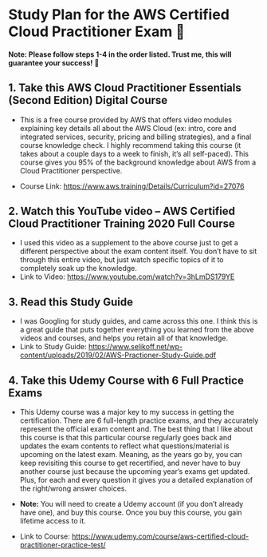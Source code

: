 # Study Plan for the AWS Certified Cloud Practitioner Exam :sparkler:

#### Note: Please follow steps 1-4 in the order listed. Trust me, this will guarantee your success! :slightly_smiling_face:

## 1. Take this AWS Cloud Practitioner Essentials (Second Edition) Digital Course

- This is a free course provided by AWS that offers video modules explaining key details all about the AWS Cloud (ex: intro, core and integrated services, security, pricing and billing strategies), and a final course knowledge check. I highly recommend taking this course (it takes about a couple days to a week to finish, it’s all self-paced). This course gives you 95% of the background knowledge about AWS from a Cloud Practitioner perspective.

- Course Link: https://www.aws.training/Details/Curriculum?id=27076
 
 
## 2. Watch this YouTube video – AWS Certified Cloud Practitioner Training 2020 Full Course

- I used this video as a supplement to the above course just to get a different perspective about the exam content itself. You don’t have to sit through this entire video, but just watch specific topics of it to completely soak up the knowledge.
 
- Link to Video: https://www.youtube.com/watch?v=3hLmDS179YE
 

## 3. Read this Study Guide

- I was Googling for study guides, and came across this one. I think this is a great guide that puts together everything you learned from the above videos and courses, and helps you retain all of that knowledge. 
 
- Link to Study Guide: https://www.selikoff.net/wp-content/uploads/2019/02/AWS-Practioner-Study-Guide.pdf
 
 
## 4. Take this Udemy Course with 6 Full Practice Exams

- This Udemy course was a major key to my success in getting the certification. There are 6 full-length practice exams, and they accurately represent the official exam content and. The best thing that I like about this course is that this particular course regularly goes back and updates the exam contents to reflect what questions/material is upcoming on the latest exam. Meaning, as the years go by, you can keep revisiting this course to get recertified, and never have to buy another course just because the upcoming year’s exams get updated. Plus, for each and every question it gives you a detailed explanation of the right/wrong answer choices. 

- <b>Note:</b> You will need to create a Udemy account (if you don’t already have one), and buy this course. Once you buy this course, you gain lifetime access to it.

- Link to Course: https://www.udemy.com/course/aws-certified-cloud-practitioner-practice-test/
